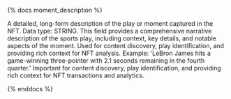 {% docs moment_description %}

A detailed, long-form description of the play or moment captured in the NFT. Data type: STRING. This field provides a comprehensive narrative description of the sports play, including context, key details, and notable aspects of the moment. Used for content discovery, play identification, and providing rich context for NFT analysis. Example: 'LeBron James hits a game-winning three-pointer with 2.1 seconds remaining in the fourth quarter.' Important for content discovery, play identification, and providing rich context for NFT transactions and analytics.

{% enddocs %}